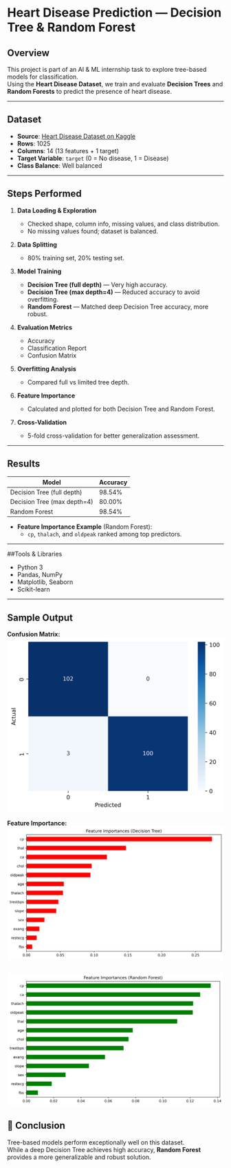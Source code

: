 # Heart Disease Prediction — Decision Tree & Random Forest

##  Overview
This project is part of an AI & ML internship task to explore tree-based models for classification.  
Using the **Heart Disease Dataset**, we train and evaluate **Decision Trees** and **Random Forests** to predict the presence of heart disease.

---

##  Dataset
- **Source**: [Heart Disease Dataset on Kaggle](https://www.kaggle.com/datasets/johnsmith88/heart-disease-dataset)
- **Rows**: 1025  
- **Columns**: 14 (13 features + 1 target)
- **Target Variable**: `target` (0 = No disease, 1 = Disease)
- **Class Balance**: Well balanced

---

##  Steps Performed
1. **Data Loading & Exploration**
   - Checked shape, column info, missing values, and class distribution.
   - No missing values found; dataset is balanced.

2. **Data Splitting**
   - 80% training set, 20% testing set.

3. **Model Training**
   - **Decision Tree (full depth)** — Very high accuracy.
   - **Decision Tree (max depth=4)** — Reduced accuracy to avoid overfitting.
   - **Random Forest** — Matched deep Decision Tree accuracy, more robust.

4. **Evaluation Metrics**
   - Accuracy
   - Classification Report
   - Confusion Matrix

5. **Overfitting Analysis**
   - Compared full vs limited tree depth.

6. **Feature Importance**
   - Calculated and plotted for both Decision Tree and Random Forest.

7. **Cross-Validation**
   - 5-fold cross-validation for better generalization assessment.

---

##  Results

| Model | Accuracy |
|-------|----------|
| Decision Tree (full depth) | 98.54% |
| Decision Tree (max depth=4) | 80.00% |
| Random Forest | 98.54% |

- **Feature Importance Example** (Random Forest):
  - `cp`, `thalach`, and `oldpeak` ranked among top predictors.

---

##Tools & Libraries
- Python 3
- Pandas, NumPy
- Matplotlib, Seaborn
- Scikit-learn

---

##  Sample Output

**Confusion Matrix:**
![Confusion Matrix](confusion_matrix.png)

**Feature Importance:**
![Feature Importance](feature_importance(DT).png)

![Feature Importance](feature_importance(RF).png)
---

## 📌 Conclusion
Tree-based models perform exceptionally well on this dataset.  
While a deep Decision Tree achieves high accuracy, **Random Forest** provides a more generalizable and robust solution.


